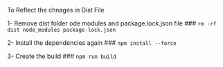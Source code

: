 To Reflect the chnages in Dist File 

 1- Remove dist folder ode modules and package.lock.json file 
    ### `rm -rf dist node_modules package-lock.json`

 2- Install the dependencies again 
    ### `npm install --force`  

 3- Create the build
    ### `npm run build`  
